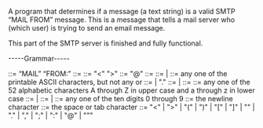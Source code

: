 A program that determines if a message (a text string) is a valid SMTP “MAIL FROM” message. This is a message that tells a mail server who (which user) is trying to send an email
message. 

This part of the SMTP server is finished and fully functional. 


-----Grammar-----



<mail-from-cmd> ::= “MAIL” <SP> “FROM:” <reverse-path> <CRLF>
<reverse-path> ::= <path> 
<path> ::= "<" <mailbox> ">"
<mailbox> ::= <local-part> "@" <domain>
<local-part> ::= <string>
<string> ::= <char> | <char> <string>
<char> ::= any one of the printable ASCII characters, but not any
<special> or <SP>
<domain> ::= <element> | <element> "." <domain>
<element> ::= <letter> | <name>
<name> ::= <letter> <let-dig-str>
<letter> ::= any one of the 52 alphabetic characters A through Z
in upper case and a through z in lower case
<let-dig-str> ::= <let-dig> | <let-dig> <let-dig-str>
<let-dig> ::= <letter> | <digit>
<digit> ::= any one of the ten digits 0 through 9
<CRLF> ::= the newline character
<SP> ::= the space or tab character
<special> ::= "<" | ">" | "(" | ")" | "[" | "]" | "\" | "."
| "," | ";" | ":" | "@" | """  

